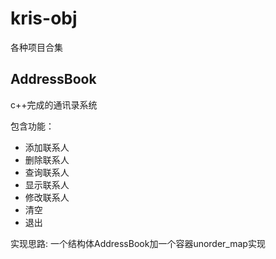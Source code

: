 # kris-obj
各种项目合集

## AddressBook
c++完成的通讯录系统

包含功能：
- 添加联系人
- 删除联系人
- 查询联系人
- 显示联系人
- 修改联系人
- 清空
- 退出

实现思路:
一个结构体AddressBook加一个容器unorder_map实现
